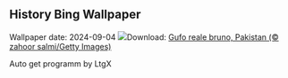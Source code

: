 ## History Bing Wallpaper
Wallpaper date: 2024-09-04
![](https://www.bing.com/th?id=OHR.DuskyOwls_IT-IT6847895557_UHD.jpg&w=1000)Download: [Gufo reale bruno, Pakistan (© zahoor salmi/Getty Images)](https://www.bing.com/th?id=OHR.DuskyOwls_IT-IT6847895557_UHD.jpg)

Auto get programm by LtgX
